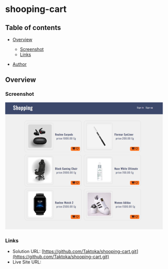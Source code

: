 # shooping-cart


## Table of contents

- [Overview](#overview)
  - [Screenshot](#screenshot)
  - [Links](#links)

  
- [Author](#author)

## Overview

### Screenshot

![](./images/screencapture.png)

### Links

- Solution URL: [https://github.com/Taktoka/shooping-cart.git](https://github.com/Taktoka/shooping-cart.git)
- Live Site URL: []()






